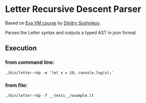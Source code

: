 # Letter Recursive Descent Parser
Based on [Eva VM course](https://www.dmitrysoshnikov.education/p/parser-from-scratch) by [Dmitry Soshnikov](https://www.dmitrysoshnikov.education/).

Parses the Letter syntax and outputs a typed AST in json format

## Execution
### from command line:
```
./bin/letter-rdp -e 'let x = 10; console.log(x);'
```
### from file:
```
./bin/letter-rdp -f __tests__/example.lt
```
